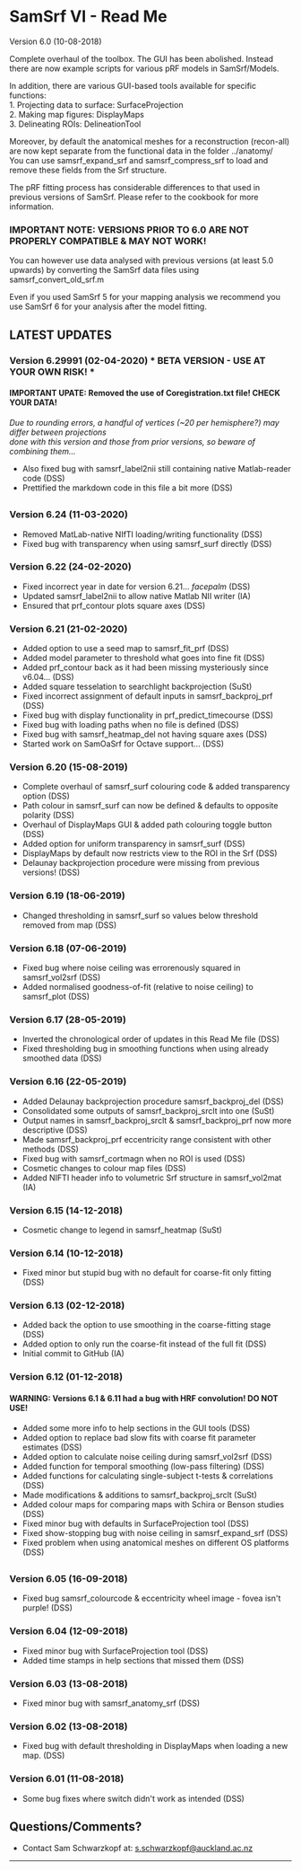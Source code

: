 # SamSrf VI - Read Me
Version 6.0 (10-08-2018)

Complete overhaul of the toolbox. The GUI has been abolished. Instead there are now example scripts for various pRF models in SamSrf/Models. 

In addition, there are various GUI-based tools available for specific functions:  
    1. Projecting data to surface:  SurfaceProjection  
    2. Making map figures:          DisplayMaps  
    3. Delineating ROIs:            DelineationTool  

Moreover, by default the anatomical meshes for a reconstruction (recon-all) are now kept separate from the functional data in the folder ../anatomy/  
You can use samsrf_expand_srf and samsrf_compress_srf to load and remove these fields from the Srf structure.  

The pRF fitting process has considerable differences to that used in previous versions of SamSrf. Please refer to the cookbook for more information.  

### IMPORTANT NOTE: VERSIONS PRIOR TO 6.0 ARE NOT PROPERLY COMPATIBLE & MAY NOT WORK!  

You can however use data analysed with previous versions (at least 5.0 upwards) by converting the SamSrf data files using samsrf_convert_old_srf.m  

Even if you used SamSrf 5 for your mapping analysis we recommend you use SamSrf 6 for your analysis after the model fitting.  

## LATEST UPDATES 

### Version 6.29991 (02-04-2020) * BETA VERSION - USE AT YOUR OWN RISK! * 
#### IMPORTANT UPATE: Removed the use of Coregistration.txt file! CHECK YOUR DATA!  
*Due to rounding errors, a handful of vertices (~20 per hemisphere?) may differ between projections  
done with this version and those from prior versions, so beware of combining them...*  
- Also fixed bug with samsrf_label2nii still containing native Matlab-reader code (DSS)  
- Prettified the markdown code in this file a bit more (DSS)  

##

### Version 6.24 (11-03-2020)
- Removed MatLab-native NIfTI loading/writing functionality (DSS)  
- Fixed bug with transparency when using samsrf_surf directly (DSS) 

### Version 6.22 (24-02-2020)
- Fixed incorrect year in date for version 6.21... *facepalm* (DSS)  
- Updated samsrf_label2nii to allow native Matlab NII writer (IA)  
- Ensured that prf_contour plots square axes (DSS)  

### Version 6.21 (21-02-2020)
- Added option to use a seed map to samsrf_fit_prf (DSS)  
- Added model parameter to threshold what goes into fine fit (DSS)  
- Added prf_contour back as it had been missing mysteriously since v6.04... (DSS)  
- Added square tesselation to searchlight backprojection (SuSt)  
- Fixed incorrect assignment of default inputs in samsrf_backproj_prf (DSS)  
- Fixed bug with display functionality in prf_predict_timecourse (DSS)  
- Fixed bug with loading paths when no file is defined (DSS)  
- Fixed bug with samsrf_heatmap_del not having square axes (DSS)  
- Started work on SamOaSrf for Octave support... (DSS)  

### Version 6.20 (15-08-2019)
- Complete overhaul of samsrf_surf colouring code & added transparency option (DSS)    
- Path colour in samsrf_surf can now be defined & defaults to opposite polarity (DSS)    
- Overhaul of DisplayMaps GUI & added path colouring toggle button (DSS)  
- Added option for uniform transparency in samsrf_surf (DSS)  
- DisplayMaps by default now restricts view to the ROI in the Srf (DSS)  
- Delaunay backprojection procedure were missing from previous versions! (DSS)  

### Version 6.19 (18-06-2019)
- Changed thresholding in samsrf_surf so values below threshold removed from map (DSS)  

### Version 6.18 (07-06-2019)
- Fixed bug where noise ceiling was errorenously squared in samsrf_vol2srf (DSS)  
- Added normalised goodness-of-fit (relative to noise ceiling) to samsrf_plot (DSS)  

### Version 6.17 (28-05-2019)
- Inverted the chronological order of updates in this Read Me file (DSS)  
- Fixed thresholding bug in smoothing functions when using already smoothed data (DSS)  

### Version 6.16 (22-05-2019) 
- Added Delaunay backprojection procedure samsrf_backproj_del (DSS)  
- Consolidated some outputs of samsrf_backproj_srclt into one (SuSt)  
- Output names in samsrf_backproj_srclt & samsrf_backproj_prf now more descriptive (DSS)  
- Made samsrf_backproj_prf eccentricity range consistent with other methods (DSS)  
- Fixed bug with samsrf_cortmagn when no ROI is used (DSS)  
- Cosmetic changes to colour map files (DSS)  
- Added NIFTI header info to volumetric Srf structure in samsrf_vol2mat (IA)  

### Version 6.15 (14-12-2018)
- Cosmetic change to legend in samsrf_heatmap (SuSt)  

### Version 6.14 (10-12-2018)  
- Fixed minor but stupid bug with no default for coarse-fit only fitting (DSS)  

### Version 6.13 (02-12-2018)  
- Added back the option to use smoothing in the coarse-fitting stage (DSS)  
- Added option to only run the coarse-fit instead of the full fit (DSS)  
- Initial commit to GitHub (IA)  

### Version 6.12 (01-12-2018)
#### WARNING: Versions 6.1 & 6.11 had a bug with HRF convolution! DO NOT USE!  
- Added some more info to help sections in the GUI tools (DSS)  
- Added option to replace bad slow fits with coarse fit parameter estimates (DSS)  
- Added option to calculate noise ceiling during samsrf_vol2srf (DSS)  
- Added function for temporal smoothing (low-pass filtering) (DSS)  
- Added functions for calculating single-subject t-tests & correlations (DSS)  
- Made modifications & additions to samsrf_backproj_srclt (SuSt)  
- Added colour maps for comparing maps with Schira or Benson studies (DSS)  
- Fixed minor bug with defaults in SurfaceProjection tool (DSS)  
- Fixed show-stopping bug with noise ceiling in samsrf_expand_srf (DSS)  
- Fixed problem when using anatomical meshes on different OS platforms (DSS)  

##

### Version 6.05 (16-09-2018) 
- Fixed bug samsrf_colourcode & eccentricity wheel image - fovea isn't purple! (DSS)  

### Version 6.04 (12-09-2018) 
- Fixed minor bug with SurfaceProjection tool (DSS)  
- Added time stamps in help sections that missed them (DSS)  

### Version 6.03 (13-08-2018)
- Fixed minor bug with samsrf_anatomy_srf (DSS)  

### Version 6.02 (13-08-2018)
- Fixed bug with default thresholding in DisplayMaps when loading a new map. (DSS)  

### Version 6.01 (11-08-2018)
- Some bug fixes where switch didn't work as intended (DSS)  

## Questions/Comments?
* Contact Sam Schwarzkopf at: s.schwarzkopf@auckland.ac.nz

------
